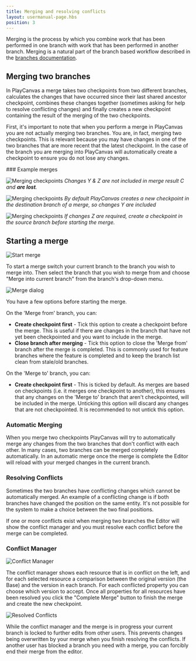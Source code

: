 ```yaml
---
title: Merging and resolving conflicts
layout: usermanual-page.hbs
position: 3
---
```


Merging is the process by which you combine work that has been performed in one branch with work that has been performed in another branch. Merging is a natural part of the branch based workflow described in the [branches documentation][1].

## Merging two branches

In PlayCanvas a merge takes two checkpoints from two different branches, calculates the changes that have occurred since their last shared ancestor checkpoint, combines these changes together (sometimes asking for help to resolve conflicting changes) and finally creates a new checkpoint containing the result of the merging of the two checkpoints.

First, it's important to note that when you perform a merge in PlayCanvas you are not actually merging two branches. You are, in fact, merging two checkpoints. This is relevant because you may have changes in one of the two branches that are more recent that the latest checkpoint. In the case of the branch you are merging into PlayCanvas will automatically create a checkpoint to ensure you do not lose any changes.

### Example merges

![Merging checkpoints][6]
*Changes Y & Z are not included in merge result C and **are lost**.*

![Merging checkpoints][7]
*By default PlayCanvas creates a new checkpoint in the destination branch of a merge, so changes Y are included*

![Merging checkpoints][8]
*If changes Z are required, create a checkpoint in the source branch before starting the merge.*

## Starting a merge

![Start merge][3]

To start a merge switch your current branch to the branch you wish to merge into. Then select the branch that you wish to merge from and choose "Merge into current branch" from the branch's drop-down menu.

![Merge dialog][9]

You have a few options before starting the merge.

On the 'Merge from' branch, you can:

- **Create checkpoint first** - Tick this option to create a checkpoint before the merge. This is useful if there are changes in the branch that have not yet been checkpointed and you want to include in the merge.
- **Close branch after merging** - Tick this option to close the 'Merge from' branch after the merge is completed. This is commonly used for feature branches where the feature is completed and to keep the branch list clean from stale/old branches.

On the 'Merge to' branch, you can:

- **Create checkpoint first** - This is ticked by default. As merges are based on checkpoints (i.e. it merges one checkpoint to another), this ensures that any changes on the 'Merge to' branch that aren't checkpointed, will be included in the merge. Unticking this option will discard any changes that are not checkpointed. It is recommended to not untick this option.

### Automatic Merging

When you merge two checkpoints PlayCanvas will try to automatically merge any changes from the two branches that don't conflict with each other. In many cases, two branches can be merged completely automatically. In an automatic merge once the merge is complete the Editor will reload with your merged changes in the current branch.

### Resolving Conflicts

Sometimes the two branches have conflicting changes which cannot be automatically merged. An example of a conflicting change is if both branches have changed the position on the same entity. It's not possible for the system to make a choice between the two final positions.

If one or more conflicts exist when merging two branches the Editor will show the conflict manager and you must resolve each conflict before the merge can be completed.

### Conflict Manager

![Conflict Manager][4]

The conflict manager shows each resource that is in conflict on the left, and for each selected resource a comparison between the original version (the Base) and the version in each branch. For each conflicted property you can choose which version to accept. Once all properties for all resources have been resolved you click the "Complete Merge" button to finish the merge and create the new checkpoint.

![Resolved Conflicts][5]

While the conflict manager and the merge is in progress your current branch is locked to further edits from other users. This prevents changes being overwritten by your merge when you finish resolving the conflicts. If another user has blocked a branch you need with a merge, you can forcibly end their merge from the editor.

[1]: /user-manual/version-control/branches
[3]: /images/user-manual/version-control/merging/start-merge.png
[4]: /images/user-manual/version-control/merging/conflict-manager.jpg
[5]: /images/user-manual/version-control/merging/conflicts-resolved.jpg
[6]: /images/user-manual/version-control/merging/merging-checkpoints-1.png
[7]: /images/user-manual/version-control/merging/merging-checkpoints-2.png
[8]: /images/user-manual/version-control/merging/merging-checkpoints-3.png
[9]: /images/user-manual/version-control/merging/merge-dialog.png
